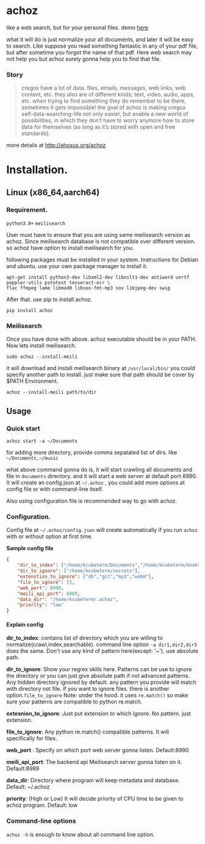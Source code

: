 # achoz

like a web search, but for your personal files. demo [here](https://achoz.ahoxus.org)

what it will do is just normalize your all documents, and later it will be easy to search. Like suppose you read something fantastic in any of your pdf file, but after sometime you forgot the name of that pdf. Here web search may not help you but achoz surely gonna help you to find that file. 

### Story 
> cregox have a lot of data. files, emails, messages, web links, web content, etc. they also are of different kinds; text, video, audio, apps, etc.
when trying to find something they do remember to be there, sometimes it gets impossible!
the goal of achoz is making cregox self-data-searching-life not only easier, but enable a new world of possibilities, in which they don’t have to worry anymore how to store data for themselves (as long as it’s stored with open and free standards).

more details at http://ahoxus.org/achoz

# Installation.
## Linux (x86_64,aarch64)
### Requirement.
`python3.8+`
`meilisearch` 

User must have to ensure that you are using same meilisearch version as achoz. Since meilisearch database is not compatible over different version. so achoz have option to install meilisearch for you. 

following packages must be installed in your system. Instructions for Debian and ubuntu. use your own package manager to install it. 
```
apt-get install python3-dev libxml2-dev libxslt1-dev antiword unrtf poppler-utils pstotext tesseract-ocr \
flac ffmpeg lame libmad0 libsox-fmt-mp3 sox libjpeg-dev swig
```

After that. use pip to install achoz.

```
pip install achoz
```

### Meilisearch
Once you have done with above. achoz executable should be in your PATH. Now lets install meilisearch. 

`sudo achoz --install-meili`

it will download and install meilisearch binary at `/usr/local/bin/` you could specify another path to install. just make sure that path should be cover by $PATH Environment.

`achoz --install-meili path/to/dir`


## Usage 

### Quick start

 
```
achoz start -a ~/Documents
```

for adding more directory, provide comma sepatated list of dirs. like `~/Documents,~/music` 

what above command gonna do is, it will start crawling all documents and file in `documents` directory. and it will start a web server at default port 8990. It will create an config.json at `~/.achoz` , you could add more options at config file or with command-line itself. 

Also using configuration file is recommended way to go with achoz. 
### Configuration. 

Config file at `~/.achoz/config.json` will create automatically if you run `achoz` with or without option at first time. 

**Sample config file**
```json
{
    "dir_to_index": ["/home/kcubeterm/Documents","/home/kcubeterm/books"],
    "dir_to_ignore": ["/home/kcubeterm/secrets"],
    "extenstion_to_ignore": ["db","git","mp3","webm"],
    "file_to_ignore": [],
    "web_port": 8990,
    "meili_api_port": 8989,
    "data_dir": "/home/kcubeterm/.achoz",
    "priority": "low"
}
```
#### Explain config

**dir_to_index**: contains list of directory which you are willing to normalize(crawl,index,searchable). command line option `-a dir1,dir2,dir3` does the same. Don't use any kind of pattern here(except: '~'). use absolute path. 

**dir_to_ignore**: Show your regrex skills here. Patterns can be use to ignore the directory or you can just give absolute path if not advanced patterns. Any hidden directory ignored by default. any pattern you provide will match with directory not file. if you want to ignore files. there is another option.`file_to_ignore` Note: under the hood. it uses `re.match()` so make sure your patterns are compatible to python re.match. 

**extesnion_to_ignore**: Just put extension to which ignore. No pattern. just extension.

**file_to_ignore**: Any python re.match() compatible patterns. It will specifically for files. 

**web_port** : Specify on which port web server gonna listen. Default:8990

**meili_api_port**: The backend api Meilisearch server gonna listen on it. Default:8989


**data_dir**: Directory where program will keep metadata and database. Default: ~/.achoz


**priority**: (High or Low) It will decide priority of CPU time to be given to achoz program. Default: low

### Command-line options
`achoz -h` is enough to know about all command line option. 






